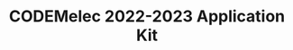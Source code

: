 ---
title: CODEMelec 2022-2023 Application Kit
redirect_to: https://drive.google.com/drive/folders/1WZqZt3GMdJBE97o1S89thtVORTTz9NjM?usp=share_link
redirect_from: 
  - /2023CODElectionsApplicationKit
  - /2023codelectionsapplicationkit
---
